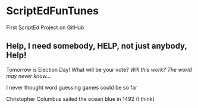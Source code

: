 ScriptEdFunTunes
========

First ScriptEd Project on GitHub
<h2> Help, I need somebody, HELP, not just anybody, Help! </h2>
Tomorrow is Election Day! What will be your vote?
<i> Will this work? The world may never know...</i>
<p> I never thought word guessing games could be so far </p>
<p> Christopher Columbus sailed the ocean blue in 1492 (I think) </p>
